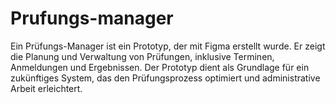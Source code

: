 # Prufungs-manager
Ein Prüfungs-Manager ist ein Prototyp, der mit Figma erstellt wurde. Er zeigt die Planung und Verwaltung von Prüfungen, inklusive Terminen, Anmeldungen und Ergebnissen. Der Prototyp dient als Grundlage für ein zukünftiges System, das den Prüfungsprozess optimiert und administrative Arbeit erleichtert.
